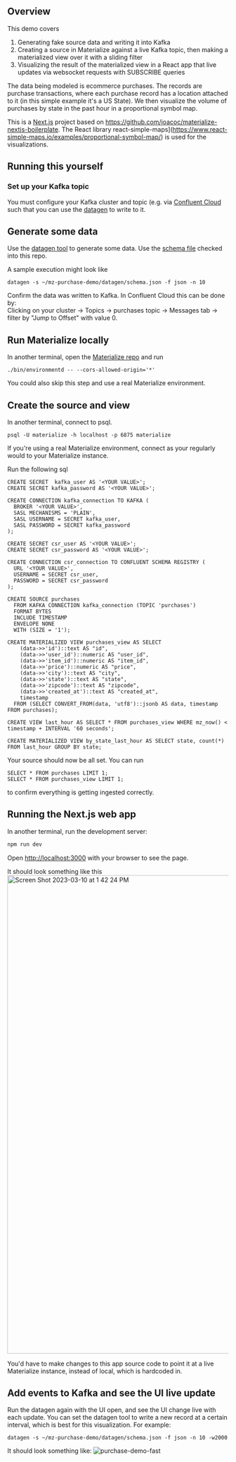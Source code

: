 ## Overview
This demo covers
1) Generating fake source data and writing it into Kafka
2) Creating a source in Materialize against a live Kafka topic, then making a materialized view over it with a sliding filter
3) Visualizing the result of the materialized view in a React app that live updates via websocket requests with SUBSCRIBE queries

The data being modeled is ecommerce purchases.
The records are purchase transactions, where each purchase record has a location attached to it (in this simple example it's a US State).
We then visualize the volume of purchases by state in the past hour in a proportional symbol map.

This is a [Next.js](https://nextjs.org/) project based on https://github.com/joacoc/materialize-nextjs-boilerplate.
The React library react-simple-maps](https://www.react-simple-maps.io/examples/proportional-symbol-map/) is used for the visualizations.

## Running this yourself
### Set up your Kafka topic
You must configure your Kafka cluster and topic (e.g. via [Confluent Cloud](https://confluent.cloud/) such that you can use the [datagen](https://github.com/MaterializeInc/datagen) to write to it.

## Generate some data
Use the [datagen tool](https://github.com/MaterializeInc/datagen) to generate some data.
Use the [schema file](datagen/schema.json) checked into this repo.

A sample execution might look like
```
datagen -s ~/mz-purchase-demo/datagen/schema.json -f json -n 10
```

Confirm the data was written to Kafka.
In Confluent Cloud this can be done by:\
Clicking on your cluster &rarr; Topics &rarr; purchases topic &rarr; Messages tab &rarr; filter by "Jump to Offset" with value 0.

## Run Materialize locally
In another terminal, open the [Materialize repo](https://github.com/MaterializeInc/materialize) and run
```
./bin/environmentd -- --cors-allowed-origin='*'
```
You could also skip this step and use a real Materialize environment.

## Create the source and view
In another terminal, connect to psql.
```
psql -U materialize -h localhost -p 6875 materialize
```
If you're using a real Materialize environment, connect as your regularly would to your Materialize instance.

Run the following sql
```
CREATE SECRET  kafka_user AS '<YOUR VALUE>';
CREATE SECRET kafka_password AS '<YOUR VALUE>';

CREATE CONNECTION kafka_connection TO KAFKA (
  BROKER '<YOUR VALUE>',
  SASL MECHANISMS = 'PLAIN',
  SASL USERNAME = SECRET kafka_user,
  SASL PASSWORD = SECRET kafka_password
);

CREATE SECRET csr_user AS '<YOUR VALUE>';
CREATE SECRET csr_password AS '<YOUR VALUE>';

CREATE CONNECTION csr_connection TO CONFLUENT SCHEMA REGISTRY (
  URL '<YOUR VALUE>',
  USERNAME = SECRET csr_user,
  PASSWORD = SECRET csr_password
);

CREATE SOURCE purchases
  FROM KAFKA CONNECTION kafka_connection (TOPIC 'purchases')
  FORMAT BYTES 
  INCLUDE TIMESTAMP
  ENVELOPE NONE
  WITH (SIZE = '1');

CREATE MATERIALIZED VIEW purchases_view AS SELECT  
    (data->>'id')::text AS "id",
    (data->>'user_id')::numeric AS "user_id",
    (data->>'item_id')::numeric AS "item_id",
    (data->>'price')::numeric AS "price",
    (data->>'city')::text AS "city",
    (data->>'state')::text AS "state",
    (data->>'zipcode')::text AS "zipcode",
    (data->>'created_at')::text AS "created_at",
    timestamp
  FROM (SELECT CONVERT_FROM(data, 'utf8')::jsonb AS data, timestamp FROM purchases);
  
CREATE VIEW last_hour AS SELECT * FROM purchases_view WHERE mz_now() < timestamp + INTERVAL '60 seconds';

CREATE MATERIALIZED VIEW by_state_last_hour AS SELECT state, count(*) FROM last_hour GROUP BY state;
```

Your source should now be all set.
You can run
```
SELECT * FROM purchases LIMIT 1;
SELECT * FROM purchases_view LIMIT 1;
```
to confirm everything is getting ingested correctly.

## Running the Next.js web app
In another terminal, run the development server:

```bash
npm run dev
```

Open [http://localhost:3000](http://localhost:3000) with your browser to see the page.

It should look something like this
<img width="1087" alt="Screen Shot 2023-03-10 at 1 42 24 PM" src="https://user-images.githubusercontent.com/4186354/224404398-3506d25a-e0e3-4f83-ae3b-e0959a8a83f6.png">

You'd have to make changes to this app source code to point it at a live Materialize instance, instead of local, which is hardcoded in. 

## Add events to Kafka and see the UI live update
Run the datagen again with the UI open, and see the UI change live with each update. You can set the datagen tool to write a new record at a certain interval, which is best for this visualization. For example:
```
datagen -s ~/mz-purchase-demo/datagen/schema.json -f json -n 10 -w2000
```

It should look something like:
![purchase-demo-fast](https://user-images.githubusercontent.com/4186354/224423752-37729a9d-b6c3-42f9-ba53-c234a0420b69.gif)

